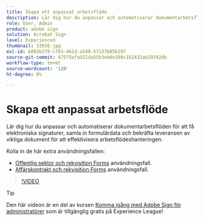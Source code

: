 ```yaml
---
title: Skapa ett anpassat arbetsflöde
description: Lär dig hur du anpassar och automatiserar dokumentarbetsflöden för att snabbt få elektroniska signaturer och samla in formulärdata
role: User, Admin
product: adobe sign
solution: Acrobat Sign
level: Experienced
thumbnail: 33656.jpg
exl-id: b892b278-cf83-461d-a548-57237b85b297
source-git-commit: 47575efa552da55b3ebde308c182432ab29392db
workflow-type: tm+mt
source-wordcount: '120'
ht-degree: 0%

---
```


# Skapa ett anpassat arbetsflöde

Lär dig hur du anpassar och automatiserar dokumentarbetsflöden för att få elektroniska signaturer, samla in formulärdata och bekräfta leveransen av viktiga dokument för att effektivisera arbetsflödeshanteringen.

Kolla in de här extra användningsfallen:

* [Offentlig sektor och rekvisition Forms](https://experienceleague.adobe.com/docs/document-cloud-learn/sign-learning-hub/expand/recipes/gov/usecasegovcontracts.html?lang=en) användningsfall.
* [Affärskontrakt och rekvisition Forms](https://experienceleague.adobe.com/docs/document-cloud-learn/sign-learning-hub/expand/recipes/com/usecasecomcontracts.html?lang=en) användningsfall.

>[!VIDEO](https://video.tv.adobe.com/v/33656?hidetitle=true)

>[!TIP]
>
>Den här videon är en del av kursen [Komma igång med Adobe Sign för administratörer](https://experienceleague.adobe.com/?recommended=Sign-A-1-2020.2) som är tillgänglig gratis på Experience League!
